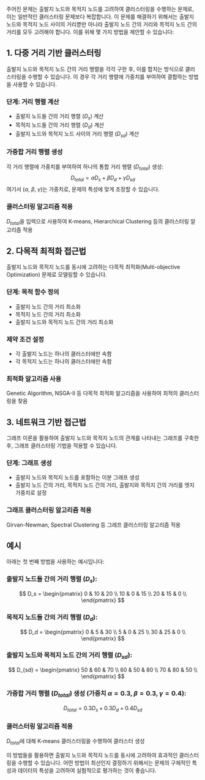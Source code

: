 주어진 문제는 출발지 노드와 목적지 노드를 고려하여 클러스터링을 수행하는 문제로, 이는 일반적인 클러스터링 문제보다 복잡합니다. 이 문제를 해결하기 위해서는 출발지 노드와 목적지 노드 사이의 거리뿐만 아니라 출발지 노드 간의 거리와 목적지 노드 간의 거리를 모두 고려해야 합니다. 이를 위해 몇 가지 방법을 제안할 수 있습니다:

## 1. 다중 거리 기반 클러스터링

출발지 노드와 목적지 노드 간의 거리 행렬을 각각 구한 후, 이를 합치는 방식으로 클러스터링을 수행할 수 있습니다. 이 경우 각 거리 행렬에 가중치를 부여하여 결합하는 방법을 사용할 수 있습니다.

### 단계: 거리 행렬 계산

- 출발지 노드들 간의 거리 행렬 ($D_s$) 계산
- 목적지 노드들 간의 거리 행렬 ($D_d$) 계산
- 출발지 노드와 목적지 노드 사이의 거리 행렬 ($D_{sd}$) 계산

### 가중합 거리 행렬 생성

각 거리 행렬에 가중치를 부여하여 하나의 통합 거리 행렬 ($D_{total}$) 생성:
$$
D_{total} = \alpha D_s + \beta D_d + \gamma D_{sd}
$$
여기서 ($\alpha$, $\beta$, $\gamma$)는 가중치로, 문제의 특성에 맞게 조정할 수 있습니다.

### 클러스터링 알고리즘 적용

$D_{total}$을 입력으로 사용하여 K-means, Hierarchical Clustering 등의 클러스터링 알고리즘 적용

## 2. 다목적 최적화 접근법

출발지 노드와 목적지 노드를 동시에 고려하는 다목적 최적화(Multi-objective Optimization) 문제로 모델링할 수 있습니다.

### 단계: 목적 함수 정의

- 출발지 노드 간의 거리 최소화
- 목적지 노드 간의 거리 최소화
- 출발지 노드와 목적지 노드 간의 거리 최소화

### 제약 조건 설정

- 각 출발지 노드는 하나의 클러스터에만 속함
- 각 목적지 노드는 하나의 클러스터에만 속함

### 최적화 알고리즘 사용

Genetic Algorithm, NSGA-II 등 다목적 최적화 알고리즘을 사용하여 최적의 클러스터링을 찾음

## 3. 네트워크 기반 접근법

그래프 이론을 활용하여 출발지 노드와 목적지 노드의 관계를 나타내는 그래프를 구축한 후, 그래프 클러스터링 기법을 적용할 수 있습니다.

### 단계: 그래프 생성

- 출발지 노드와 목적지 노드를 포함하는 이분 그래프 생성
- 출발지 노드 간의 거리, 목적지 노드 간의 거리, 출발지와 목적지 간의 거리를 엣지 가중치로 설정

### 그래프 클러스터링 알고리즘 적용

Girvan-Newman, Spectral Clustering 등 그래프 클러스터링 알고리즘 적용

## 예시

아래는 첫 번째 방법을 사용하는 예시입니다:

### 출발지 노드들 간의 거리 행렬 ($D_s$):

$$
D_s = \begin{pmatrix}
0 & 10 & 20 \\
10 & 0 & 15 \\
20 & 15 & 0 \\
\end{pmatrix}
$$

### 목적지 노드들 간의 거리 행렬 ($D_d$):

$$
D_d = \begin{pmatrix}
0 & 5 & 30 \\
5 & 0 & 25 \\
30 & 25 & 0 \\
\end{pmatrix}
$$

### 출발지 노드와 목적지 노드 간의 거리 행렬 ($D_{sd}$):

$$
D_{sd} = \begin{pmatrix}
50 & 60 & 70 \\
60 & 50 & 80 \\
70 & 80 & 50 \\
\end{pmatrix}
$$

### 가중합 거리 행렬 ($D_{total}$) 생성 (가중치 $\alpha = 0.3$, $\beta = 0.3$, $\gamma = 0.4$):

$$
D_{total} = 0.3 D_s + 0.3 D_d + 0.4 D_{sd}
$$

### 클러스터링 알고리즘 적용

$D_{total}$에 대해 K-means 클러스터링을 수행하여 클러스터 생성

이 방법들을 활용하면 출발지 노드와 목적지 노드를 동시에 고려하여 효과적인 클러스터링을 수행할 수 있습니다. 어떤 방법이 최선인지 결정하기 위해서는 문제의 구체적인 특성과 데이터의 특성을 고려하여 실험적으로 평가하는 것이 좋습니다.
